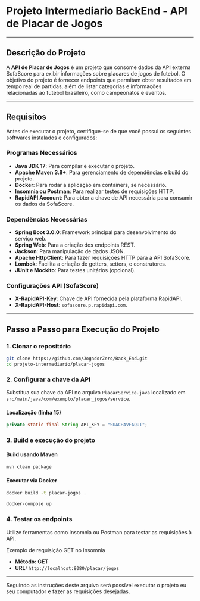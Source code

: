 # Projeto Intermediario BackEnd - API de Placar de Jogos

---

## Descrição do Projeto

A **API de Placar de Jogos** é um projeto que consome dados da API externa SofaScore para exibir informações sobre placares de jogos de futebol. O objetivo do projeto é fornecer endpoints que permitam obter resultados em tempo real de partidas, além de listar categorias e informações relacionadas ao futebol brasileiro, como campeonatos e eventos.

---

## Requisitos

Antes de executar o projeto, certifique-se de que você possui os seguintes softwares instalados e configurados:

### Programas Necessários
- **Java JDK 17**: Para compilar e executar o projeto.
- **Apache Maven 3.8+**: Para gerenciamento de dependências e build do projeto.
- **Docker**: Para rodar a aplicação em containers, se necessário.
- **Insomnia ou Postman**: Para realizar testes de requisições HTTP.
- **RapidAPI Account**: Para obter a chave de API necessária para consumir os dados da SofaScore.

### Dependências Necessárias
- **Spring Boot 3.0.0**: Framework principal para desenvolvimento do serviço web.
- **Spring Web**: Para a criação dos endpoints REST.
- **Jackson**: Para manipulação de dados JSON.
- **Apache HttpClient**: Para fazer requisições HTTP para a API SofaScore.
- **Lombok**: Facilita a criação de getters, setters, e construtores.
- **JUnit e Mockito**: Para testes unitários (opcional).

### Configurações API (SofaScore)
- **X-RapidAPI-Key**: Chave de API fornecida pela plataforma RapidAPI.
- **X-RapidAPI-Host**: `sofascore.p.rapidapi.com`.

---

## Passo a Passo para Execução do Projeto

### 1. Clonar o repositório
```bash
git clone https://github.com/JogadorZero/Back_End.git
cd projeto-intermediario/placar-jogos
````

### 2. Configurar a chave da API
Substitua sua chave da API no arquivo `PlacarService.java` localizado em `src/main/java/com/exemplo/placar_jogos/service`.

#### Localização (linha 15)
```java
private static final String API_KEY = "SUACHAVEAQUI";
```

### 3. Build e execução do projeto

#### Build usando Maven
```bash
mvn clean package
```

#### Executar via Docker
```bash
docker build -t placar-jogos .
```
```bash
docker-compose up
```

### 4. Testar os endpoints
Utilize ferramentas como Insomnia ou Postman para testar as requisições à API.

Exemplo de requisição GET no Insomnia
- **Método:** **GET**
- **URL:** `http://localhost:8080/placar/jogos`

---

Seguindo as instruções deste arquivo será possível executar o projeto eu seu computador e fazer as requisições desejadas.